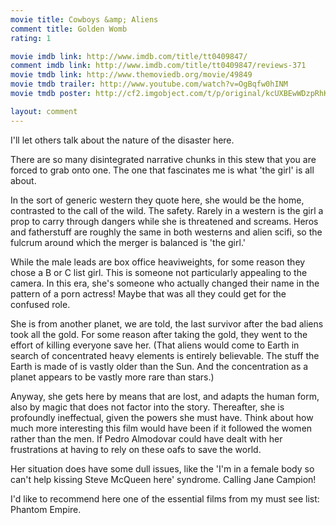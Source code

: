 ```yaml
---
movie title: Cowboys &amp; Aliens
comment title: Golden Womb
rating: 1

movie imdb link: http://www.imdb.com/title/tt0409847/
comment imdb link: http://www.imdb.com/title/tt0409847/reviews-371
movie tmdb link: http://www.themoviedb.org/movie/49849
movie tmdb trailer: http://www.youtube.com/watch?v=OgBqfw0hINM
movie tmdb poster: http://cf2.imgobject.com/t/p/original/kcUXBEwWDzpRhKreh6C2NSStBiU.jpg

layout: comment
---
```


I'll let others talk about the nature of the disaster here.

There are so many disintegrated narrative chunks in this stew that you are forced to grab onto one. The one that fascinates me is what 'the girl' is all about. 

In the sort of generic western they quote here, she would be the home, contrasted to the call of the wild. The safety. Rarely in a western is the girl a prop to carry through dangers while she is threatened and screams. Heros and fatherstuff are roughly the same in both westerns and alien scifi, so the fulcrum around which the merger is balanced is 'the girl.'

While the male leads are box office heaviweights, for some reason they chose a B or C list girl. This is someone not particularly appealing to the camera. In this era, she's someone who actually changed their name in the pattern of a porn actress! Maybe that was all they could get for the confused role.

She is from another planet, we are told, the last survivor after the bad aliens took all the gold. For some reason after taking the gold, they went to the effort of killing everyone save her. (That aliens would come to Earth in search of concentrated heavy elements is entirely believable. The stuff the Earth is made of is vastly older than the Sun. And the concentration as a planet appears to be vastly more rare than stars.)

Anyway, she gets here by means that are lost, and adapts the human form, also by magic that does not factor into the story. Thereafter, she is profoundly ineffectual, given the powers she must have. Think about how much more interesting this film would have been if it followed the women rather than the men. If Pedro Almodovar could have dealt with her frustrations at having to rely on these oafs to save the world.

Her situation does have some dull issues, like the 'I'm in a female body so can't help kissing Steve McQueen here' syndrome. Calling Jane Campion!

I'd like to recommend here one of the essential films from my must see list: Phantom Empire.